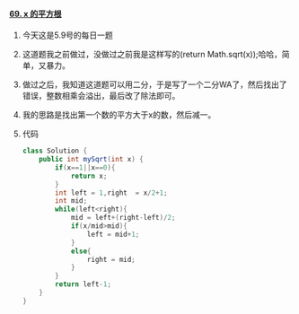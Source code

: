 #### [69. x 的平方根](https://leetcode-cn.com/problems/sqrtx/)

1. 今天这是5.9号的每日一题

2. 这道题我之前做过，没做过之前我是这样写的(return Math.sqrt(x));哈哈，简单，又暴力。

3. 做过之后，我知道这道题可以用二分，于是写了一个二分WA了，然后找出了错误，整数相乘会溢出，最后改了除法即可。

4. 我的思路是找出第一个数的平方大于x的数，然后减一。

5. 代码

   ```java
   class Solution {
       public int mySqrt(int x) {
           if(x==1||x==0){
               return x;
           }
           int left = 1,right  = x/2+1;
           int mid;
           while(left<right){
               mid = left+(right-left)/2;
               if(x/mid>mid){
                   left = mid+1;
               }
               else{
                   right = mid;
               }
           }
           return left-1;
       }
   }
   ```

   